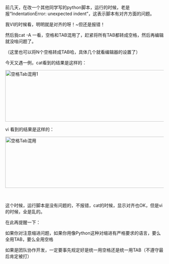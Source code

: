 <!--
author: vaster
date: 2015-10-23 14:59:33
title: 【码农】Coding时空格TAB混用的后果
tags: 缩进
category: 工作总结,编程
status: publish
summary: 前几天，在改一个其他同学写的python脚本，运行的时候，老是报“IndentationError: unexpected indent”，这表示脚本有对齐方面的问题。我VI的时候看，明明就是对齐的呀！~但还是报错！然后我cat -A 一看，空格和TAB混用了，赶紧将所有TAB都
-->

前几天，在改一个其他同学写的python脚本，运行的时候，老是报“IndentationError: unexpected indent”，这表示脚本有对齐方面的问题。

我VI的时候看，明明就是对齐的呀！~但还是报错！

然后我cat -A 一看，空格和TAB混用了，赶紧将所有TAB都转成空格，然后再编辑就没啥问题了。

（这里也可以将N个空格转成TAB哈，具体几个就看编辑器的设置了）

今天又遇一例，cat看到的结果是这样的：

<img class="alignnone size-full wp-image-1090" src="http://www.itopers.com/wp-content/uploads/2015/10/空格Tab混用1.jpg" alt="空格Tab混用1" width="1008" height="164" />

vi 看到的结果是这样的：

<a href="http://www.itopers.com/wp-content/uploads/2015/10/空格Tab混用.jpg"><img class="alignnone size-full wp-image-1089" src="http://www.itopers.com/wp-content/uploads/2015/10/空格Tab混用.jpg" alt="空格Tab混用" width="1129" height="163" /></a>

&nbsp;

这个时候，运行脚本是没有问题的，不报错，cat的时候，显示对齐也OK，但是vi的时候，全是乱的。

在此再提醒一下：

如果你对注意缩进问题，如果你用像Python这种对缩进有严格要求的语言，要么全用TAB，要么全用空格

如果是团队协作开发，一定要事先规定好是统一用空格还是统一用TAB（不遵守最后肯定被打）

&nbsp;

&nbsp;

&nbsp;